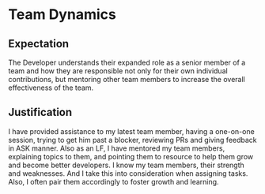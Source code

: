 # Team Dynamics

## Expectation
The Developer understands their expanded role as a senior member of a team and how they are responsible not only for their own individual contributions, but mentoring other team members to increase the overall effectiveness of the team.

## Justification
I have provided assistance to my latest team member, having a one-on-one session, trying to get him past a blocker, reviewing PRs and giving feedback in ASK manner. 
Also as an LF, I have mentored my team members, explaining topics to them, and pointing them to resource to help them grow and become better developers. I know my team members, their strength and weaknesses. And I take this into consideration when assigning tasks. Also, I often pair them accordingly to foster growth and learning.
